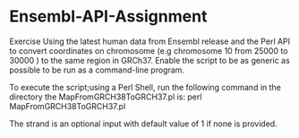 # Ensembl-API-Assignment

Exercise 
Using the latest human data from Ensembl release and the Perl API to convert coordinates on chromosome (e.g chromosome 10 from 25000 to 30000 ) to the same region in GRCh37. Enable the script to be as generic as possible to be run as a command-line program. 

To execute the script;using a Perl Shell, run the following command in the directory the MapFromGRCH38ToGRCH37.pl is:
perl MapFromGRCH38ToGRCH37.pl <Region Name> <Start> <End> <Strand>
  
The strand is an optional input with default value of 1 if none is provided.
